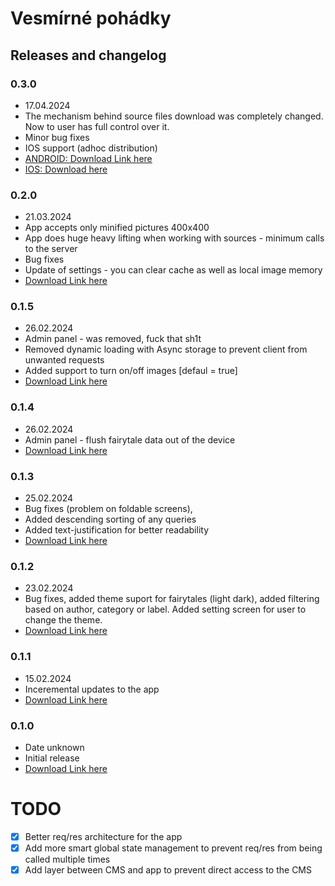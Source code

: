 # Vesmírné pohádky

## Releases and changelog

### 0.3.0

- 17.04.2024
- The mechanism behind source files download was completely changed. Now to user has full control over it. 
- Minor bug fixes
- IOS support (adhoc distribution)
- [ANDROID: Download Link here](https://drive.google.com/file/d/1gwS1EK4QWwHOcgj-3tCTZwapJUupK0bQ/view?usp=sharing)
- <a href="itms-services://?action=download-manifest&url=https://rgtests.cz/apps/pohadky-native.plist">IOS: Download here</a>

### 0.2.0

- 21.03.2024
- App accepts only minified pictures 400x400
- App does huge heavy lifting when working with sources - minimum calls to the server
- Bug fixes
- Update of settings - you can clear cache as well as local image memory
- [Download Link here](https://drive.google.com/file/d/17Nvx1wbUukgW4ale0UoDxz-LTrZFowRH/view?usp=sharing)

### 0.1.5

- 26.02.2024
- Admin panel - was removed, fuck that sh1t
- Removed dynamic loading with Async storage to prevent client from unwanted requests
- Added support to turn on/off images [defaul = true]
- [Download Link here](https://drive.google.com/file/d/1M73RX7_iFkUgH7QxRFH-2CopGLJ2zQ7J/view?usp=sharing)

### 0.1.4

- 26.02.2024
- Admin panel - flush fairytale data out of the device
- [Download Link here](https://drive.google.com/file/d/14_zyPdQ4rbJkHdPlccisRqLs6ZgCNwCT/view?usp=sharing)

### 0.1.3

- 25.02.2024
- Bug fixes (problem on foldable screens),
- Added descending sorting of any queries
- Added text-justification for better readability
- [Download Link here](https://drive.google.com/file/d/1TK1ArAswu8coxluAkk4VkmHQ2m756d1b/view?usp=drive_link)

### 0.1.2

- 23.02.2024
- Bug fixes, added theme suport for fairytales (light dark), added filtering based on author, category or label. Added setting screen for user to change the theme.
- [Download Link here](https://drive.google.com/file/d/1l-FTDnboaKJ3e-6QHoIoe8uWrwwLalfH/view?usp=sharing)

### 0.1.1

- 15.02.2024
- Inceremental updates to the app
- [Download Link here](https://drive.google.com/file/d/1zJN4F2fzuQHFC1uMJwlIJDjM9zjf-4bA/view?usp=drive_link)

### 0.1.0

- Date unknown
- Initial release
- [Download Link here](https://drive.google.com/file/d/1QJlUCBwTY-VKjMnQ8m43pm3-y_hf_u2r/view?usp=drive_link)

# TODO

- [x] Better req/res architecture for the app
- [x] Add more smart global state management to prevent req/res from being called multiple times
- [x] Add layer between CMS and app to prevent direct access to the CMS
